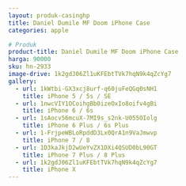 ```yaml
---
layout: produk-casinghp
title: Daniel Dumile MF Doom iPhone Case
categories: apple

# Produk
product-title: Daniel Dumile MF Doom iPhone Case
harga: 90000
sku: hn-2933
image-drive: 1k2gdJ06Zl1uKFEbtTVk7hqN9k4qZcYg7
gallery:
  - url: 1kWtbi-GX3xcj8urf-q60juFeQGq0sNH1
    title: iPhone 5 / 5s / SE
  - url: 1nwcVIY1OCoihgBb0izeOxIo8oifv4gBi
    title: iPhone 6 / 6s
  - url: 1sAocv56mcuX-7MI9s_s2nk-U055OIolg
    title: iPhone 6 Plus / 6s Plus
  - url: 1-FrjpeWBLoRpddD3Lx0QrA1n9VaJmwvp
    title: iPhone 7 / 8
  - url: 1D3kaJkjD2wUeYvZX1DXi4QSUD0bL90GT
    title: iPhone 7 Plus / 8 Plus
  - url: 1k2gdJ06Zl1uKFEbtTVk7hqN9k4qZcYg7
    title: iPhone X
---
```

